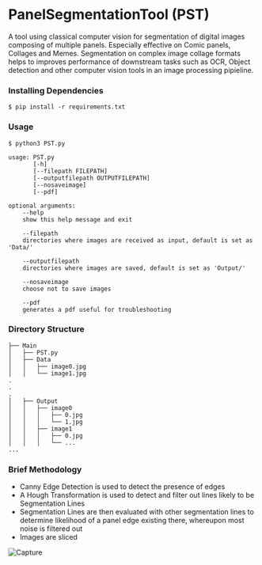 # PanelSegmentationTool (PST)
A tool using classical computer vision for segmentation of digital images composing of multiple panels. Especially effective on Comic panels, Collages and Memes. Segmentation on complex image collage formats helps to improves performance of downstream tasks such as OCR, Object detection and other computer vision tools in an image processing pipieline.

### Installing Dependencies
```$ pip install -r requirements.txt```

### Usage
```
$ python3 PST.py

usage: PST.py
       [-h]
       [--filepath FILEPATH]
       [--outputfilepath OUTPUTFILEPATH]
       [--nosaveimage]
       [--pdf]
       
optional arguments:
    --help
    show this help message and exit
    
    --filepath
    directories where images are received as input, default is set as 'Data/'
    
    --outputfilepath
    directories where images are saved, default is set as 'Output/'
    
    --nosaveimage
    choose not to save images
    
    --pdf
    generates a pdf useful for troubleshooting
```

### Directory Structure
```
├── Main
│   ├── PST.py
│   ├── Data
│   │   ├── image0.jpg
│   │   └── image1.jpg
.
.
.
│   ├── Output
│   │   ├── image0
│   │   │   ├── 0.jpg
│   │   │   └── 1.jpg
│   │   ├── image1
│   │   │   ├── 0.jpg
│   │   │   └── ...
...
```
### Brief Methodology
- Canny Edge Detection is used to detect the presence of edges
- A Hough Transformation is used to detect and filter out lines likely to be Segmentation Lines
- Segmentation Lines are then evaluated with other segmentation lines to determine likelihood of a panel edge existing there, whereupon most noise is filtered out
- Images are sliced

![Capture](https://user-images.githubusercontent.com/65756407/225867600-f44cb719-b8a4-41c3-92fb-876e6517675f.JPG)
